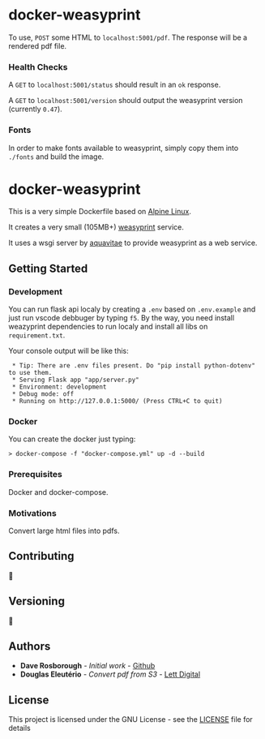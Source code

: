 # docker-weasyprint


To use, `POST` some HTML to `localhost:5001/pdf`.  The response will be a rendered pdf file.

### Health Checks

A `GET` to `localhost:5001/status` should result in an `ok` response.

A `GET` to `localhost:5001/version` should output the weasyprint version (currently `0.47`).

### Fonts

In order to make fonts available to weasyprint, simply copy them into `./fonts` and build the image.

# docker-weasyprint

This is a very simple Dockerfile based on [Alpine Linux](https://www.alpinelinux.org).

It creates a very small (105MB+) [weasyprint](https://github.com/Kozea/WeasyPrint) service.  

It uses a wsgi server by [aquavitae](https://github.com/aquavitae/docker-weasyprint) to provide weasyprint as a web service.

## Getting Started
### Development
You can run flask api localy by creating a `.env` based on `.env.example` and just run vscode debbuger by typing `f5`.
By the way, you need install weazyprint dependencies to run localy and install all libs on `requirement.txt`.

Your console output will be like this:
```shell
 * Tip: There are .env files present. Do "pip install python-dotenv" to use them.
 * Serving Flask app "app/server.py"
 * Environment: development
 * Debug mode: off
 * Running on http://127.0.0.1:5000/ (Press CTRL+C to quit)
```
### Docker
You can create the docker just typing:
```shell
> docker-compose -f "docker-compose.yml" up -d --build
```

### Prerequisites

Docker and docker-compose.

### Motivations

Convert large html files into pdfs.

## Contributing

:construction_worker:

## Versioning

:construction_worker:

## Authors

* **Dave Rosborough** - *Initial work* - [Github](https://github.com/drosboro)
* **Douglas Eleutério** - *Convert pdf from S3* - [Lett Digital](https://github.com/orgs/lettdigital)

## License

This project is licensed under the GNU License - see the [LICENSE](LICENSE) file for details
